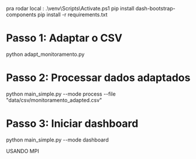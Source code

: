 pra rodar local :
.\venv\Scripts\Activate.ps1
pip install dash-bootstrap-components
pip install -r requirements.txt 
# Passo 1: Adaptar o CSV
python adapt_monitoramento.py

# Passo 2: Processar dados adaptados
python main_simple.py --mode process --file "data/csv/monitoramento_adapted.csv"

# Passo 3: Iniciar dashboard
python main_simple.py --mode dashboard


USANDO MPI